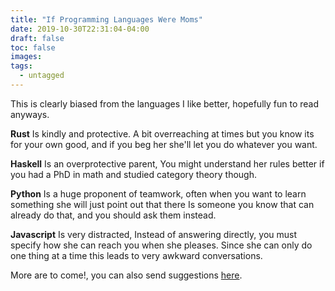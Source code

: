 ```yaml
---
title: "If Programming Languages Were Moms"
date: 2019-10-30T22:31:04-04:00
draft: false
toc: false
images:
tags: 
  - untagged
---
```


This is clearly biased from the languages I like better, hopefully fun to read anyways.

**Rust** Is kindly and protective. A bit overreaching at times but you know its for your own good, and if you beg her she'll let you do whatever you want.

**Haskell** Is an overprotective parent, You might understand her rules better if you had a PhD in math and studied category theory though.

**Python** Is a huge proponent of teamwork, often when you want to learn something she will just point out that there Is someone you know that can already do that, and you should ask them instead.

**Javascript** Is very distracted, Instead of answering directly, you must specify how she can reach you when she pleases. Since she can only do one thing at a time this leads to very awkward conversations.

More are to come!, you can also send suggestions [here](/about).

